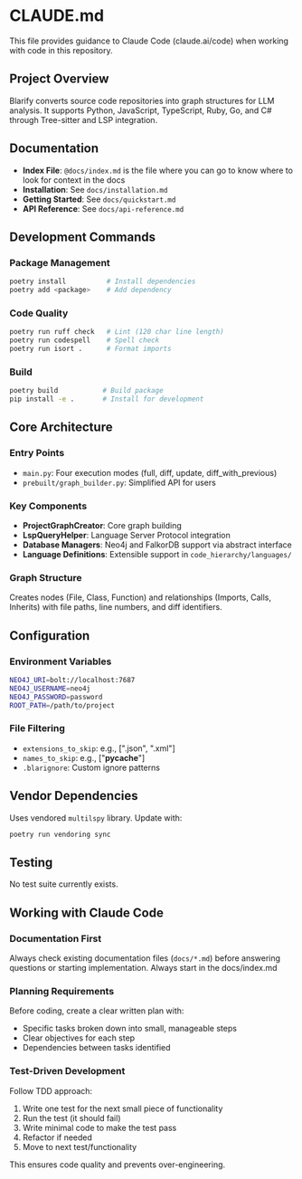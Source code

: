 # CLAUDE.md

This file provides guidance to Claude Code (claude.ai/code) when working with code in this repository.

## Project Overview

Blarify converts source code repositories into graph structures for LLM analysis. It supports Python, JavaScript, TypeScript, Ruby, Go, and C# through Tree-sitter and LSP integration.

## Documentation

- **Index File**: `@docs/index.md` is the file where you can go to know where to look for context in the docs
- **Installation**: See `docs/installation.md`
- **Getting Started**: See `docs/quickstart.md` 
- **API Reference**: See `docs/api-reference.md`

## Development Commands

### Package Management
```bash
poetry install          # Install dependencies
poetry add <package>    # Add dependency
```

### Code Quality
```bash
poetry run ruff check   # Lint (120 char line length)
poetry run codespell    # Spell check
poetry run isort .      # Format imports
```

### Build
```bash
poetry build           # Build package
pip install -e .       # Install for development
```

## Core Architecture

### Entry Points
- `main.py`: Four execution modes (full, diff, update, diff_with_previous)
- `prebuilt/graph_builder.py`: Simplified API for users

### Key Components
- **ProjectGraphCreator**: Core graph building
- **LspQueryHelper**: Language Server Protocol integration  
- **Database Managers**: Neo4j and FalkorDB support via abstract interface
- **Language Definitions**: Extensible support in `code_hierarchy/languages/`

### Graph Structure
Creates nodes (File, Class, Function) and relationships (Imports, Calls, Inherits) with file paths, line numbers, and diff identifiers.

## Configuration

### Environment Variables
```bash
NEO4J_URI=bolt://localhost:7687
NEO4J_USERNAME=neo4j
NEO4J_PASSWORD=password
ROOT_PATH=/path/to/project
```

### File Filtering
- `extensions_to_skip`: e.g., [".json", ".xml"]
- `names_to_skip`: e.g., ["__pycache__"]
- `.blarignore`: Custom ignore patterns

## Vendor Dependencies
Uses vendored `multilspy` library. Update with:
```bash
poetry run vendoring sync
```

## Testing
No test suite currently exists.

## Working with Claude Code

### Documentation First
Always check existing documentation files (`docs/*.md`) before answering questions or starting implementation. Always start in the docs/index.md 

### Planning Requirements
Before coding, create a clear written plan with:
- Specific tasks broken down into small, manageable steps
- Clear objectives for each step
- Dependencies between tasks identified

### Test-Driven Development
Follow TDD approach:
1. Write one test for the next small piece of functionality
2. Run the test (it should fail)
3. Write minimal code to make the test pass
4. Refactor if needed
5. Move to next test/functionality

This ensures code quality and prevents over-engineering.